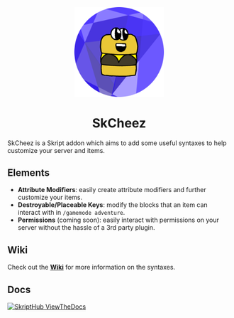 <p align="center">
	<img src="https://raw.githubusercontent.com/cheeezburga/SkCheez/master/icon.png" alt="SkCheez Icon" width="40%"/>
</p>
<h1 align="center"> SkCheez </h1>

SkCheez is a Skript addon which aims to add some useful syntaxes to help customize your server and items.

## Elements
- **Attribute Modifiers**: easily create attribute modifiers and further customize your items.
- **Destroyable/Placeable Keys**: modify the blocks that an item can interact with in `/gamemode adventure`.
- **Permissions** (coming soon): easily interact with permissions on your server without the hassle of a 3rd party plugin.

## Wiki
Check out the [**Wiki**](https://github.com/cheeezburga/SkCheez/wiki) for more information on the syntaxes.

## Docs
[![SkriptHub ViewTheDocs](https://skripthub.net/static/addon/ViewTheDocsButton.png)](http://skripthub.net/docs/?addon=SkCheez)